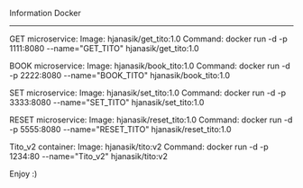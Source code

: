 Information Docker

------------------

GET microservice:
Image: hjanasik/get_tito:1.0
Command: docker run -d -p 1111:8080 --name="GET_TITO" hjanasik/get_tito:1.0

BOOK microservice:
Image: hjanasik/book_tito:1.0
Command: docker run -d -p 2222:8080 --name="BOOK_TITO" hjanasik/book_tito:1.0

SET microservice:
Image: hjanasik/set_tito:1.0
Command: docker run -d -p 3333:8080 --name="SET_TITO" hjanasik/set_tito:1.0

RESET microservice:
Image: hjanasik/reset_tito:1.0
Command: docker run -d -p 5555:8080 --name="RESET_TITO" hjanasik/reset_tito:1.0

Tito_v2 container:
Image: hjanasik/tito:v2
Command: docker run -d -p 1234:80 --name="Tito_v2" hjanasik/tito:v2


Enjoy :)

